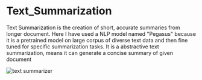 # Text_Summarization
Text Summarization is the creation of short, accurate summaries from longer document. Here I have used a NLP model named "Pegasus" because it is a pretrained model on large corpus of diverse text data and then fine tuned for specific summarization tasks. It is a abstractive text summarization, means it can generate a concise summary of given document

![text summarizer](https://github.com/Tomgithubb/Text_Summarization/assets/140836246/f5fc7a55-fd30-4905-98e2-1693881ce917)
